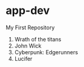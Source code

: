 # app-dev
My First Repository

1. Wrath of the titans
2. John Wick
3. Cyberpunk: Edgerunners
4. Lucifer
